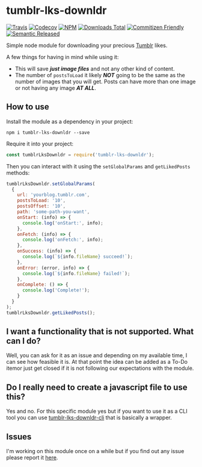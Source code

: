 # tumblr-lks-downldr
[![Travis](https://img.shields.io/travis/andresdavid90/tumblr-lks-downldr.svg?style=flat-square)](https://travis-ci.org/andresdavid90/tumblr-lks-downldr)
[![Codecov](https://img.shields.io/codecov/c/github/andresdavid90/tumblr-lks-downldr.svg?style=flat-square)](https://codecov.io/github/andresdavid90/tumblr-lks-downldr)
[![NPM](https://img.shields.io/npm/v/tumblr-lks-downldr.svg?style=flat-square)](https://www.npmjs.com/package/tumblr-lks-downldr)
[![Downloads Total](https://img.shields.io/npm/dt/tumblr-lks-downldr.svg?style=flat-square)](https://www.npmjs.com/package/tumblr-lks-downldr)
[![Commitizen Friendly](https://img.shields.io/badge/commitizen-friendly-brightgreen.svg)](http://commitizen.github.io/cz-cli/)
[![Semantic Released](https://img.shields.io/badge/%20%20%F0%9F%93%A6%F0%9F%9A%80-semantic--release-e10079.svg)](https://github.com/semantic-release/semantic-release)

Simple node module for downloading your precious [Tumblr](https://tumblr.com) likes.

A few things for having in mind while using it:
* This will save ***just image files*** and not any other kind of content.
* The number of `postsToLoad` it likely ***NOT*** going to be the same as the number of images that you will get. Posts can have more than one image or not having any image ***AT ALL***.

## How to use

Install the module as a dependency in your project:
```
npm i tumblr-lks-downldr --save
```

Require it into your project:
```javascript
const tumblrLksDownldr = require('tumblr-lks-downldr');
```

Then you can interact with it using the `setGlobalParams` and `getLikedPosts` methods:
```javascript
tumblrLksDownldr.setGlobalParams(
  {
    url: 'yourblog.tumblr.com',
    postsToLoad: '10',
    postsOffset: '10',
    path: 'some-path-you-want',
    onStart: (info) => {
      console.log('onStart:', info);
    },
    onFetch: (info) => {
      console.log('onFetch:', info);
    },
    onSuccess: (info) => {
      console.log(`${info.fileName} succeed!`);
    },
    onError: (error, info) => {
      console.log(`${info.fileName} failed!`);
    },
    onComplete: () => {
      console.log('Complete!');
    }
  }
);
tumblrLksDownldr.getLikedPosts();
```
## I want a functionality that is not supported. What can I do?
Well, you can ask for it as an issue and depending on my available time, I can see how feasible it is. At that point the idea can be added as a To-Do itemor just get closed if it is not following our expectations with the module.

## Do I really need to create a javascript file to use this?
Yes and no. For this specific module yes but if you want to use it as a CLI tool you can use [tumblr-lks-downldr-cli](https://github.com/andresdavid90/tumblr-lks-downldr-cli) that is basically a wrapper.

## Issues
I'm working on this module once on a while but if you find out any issue please report it [here](https://github.com/andresdavid90/tumblr-lks-downldr/issues).
